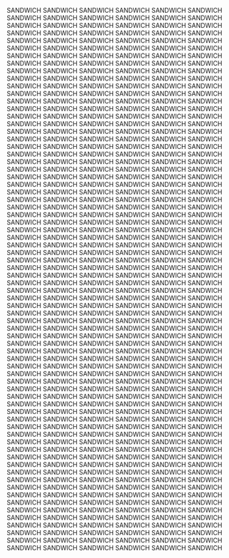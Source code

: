 SANDWICH SANDWICH SANDWICH SANDWICH SANDWICH SANDWICH SANDWICH SANDWICH SANDWICH SANDWICH SANDWICH SANDWICH SANDWICH SANDWICH SANDWICH SANDWICH SANDWICH SANDWICH SANDWICH SANDWICH SANDWICH SANDWICH SANDWICH SANDWICH SANDWICH SANDWICH SANDWICH SANDWICH SANDWICH SANDWICH SANDWICH SANDWICH SANDWICH SANDWICH SANDWICH SANDWICH SANDWICH SANDWICH SANDWICH SANDWICH SANDWICH SANDWICH SANDWICH SANDWICH SANDWICH SANDWICH SANDWICH SANDWICH SANDWICH SANDWICH SANDWICH SANDWICH SANDWICH SANDWICH SANDWICH SANDWICH SANDWICH SANDWICH SANDWICH SANDWICH SANDWICH SANDWICH SANDWICH SANDWICH SANDWICH SANDWICH SANDWICH SANDWICH SANDWICH SANDWICH SANDWICH SANDWICH SANDWICH SANDWICH SANDWICH SANDWICH SANDWICH SANDWICH SANDWICH SANDWICH SANDWICH SANDWICH SANDWICH SANDWICH SANDWICH SANDWICH SANDWICH SANDWICH SANDWICH SANDWICH SANDWICH SANDWICH SANDWICH SANDWICH SANDWICH SANDWICH SANDWICH SANDWICH SANDWICH SANDWICH SANDWICH SANDWICH SANDWICH SANDWICH SANDWICH SANDWICH SANDWICH SANDWICH SANDWICH SANDWICH SANDWICH SANDWICH SANDWICH SANDWICH SANDWICH SANDWICH SANDWICH SANDWICH SANDWICH SANDWICH SANDWICH SANDWICH SANDWICH SANDWICH SANDWICH SANDWICH SANDWICH SANDWICH SANDWICH SANDWICH SANDWICH SANDWICH SANDWICH SANDWICH SANDWICH SANDWICH SANDWICH SANDWICH SANDWICH SANDWICH SANDWICH SANDWICH SANDWICH SANDWICH SANDWICH SANDWICH SANDWICH SANDWICH SANDWICH SANDWICH SANDWICH SANDWICH SANDWICH SANDWICH SANDWICH SANDWICH SANDWICH SANDWICH SANDWICH SANDWICH SANDWICH SANDWICH SANDWICH SANDWICH SANDWICH SANDWICH SANDWICH SANDWICH SANDWICH SANDWICH SANDWICH SANDWICH SANDWICH SANDWICH SANDWICH SANDWICH SANDWICH SANDWICH SANDWICH SANDWICH SANDWICH SANDWICH SANDWICH SANDWICH SANDWICH SANDWICH SANDWICH SANDWICH SANDWICH SANDWICH SANDWICH SANDWICH SANDWICH SANDWICH SANDWICH SANDWICH SANDWICH SANDWICH SANDWICH SANDWICH SANDWICH SANDWICH SANDWICH SANDWICH SANDWICH SANDWICH SANDWICH SANDWICH SANDWICH SANDWICH SANDWICH SANDWICH SANDWICH SANDWICH SANDWICH SANDWICH SANDWICH SANDWICH SANDWICH SANDWICH SANDWICH SANDWICH SANDWICH SANDWICH SANDWICH SANDWICH SANDWICH SANDWICH SANDWICH SANDWICH SANDWICH SANDWICH SANDWICH SANDWICH SANDWICH SANDWICH SANDWICH SANDWICH SANDWICH SANDWICH SANDWICH SANDWICH SANDWICH SANDWICH SANDWICH SANDWICH SANDWICH SANDWICH SANDWICH SANDWICH SANDWICH SANDWICH SANDWICH SANDWICH SANDWICH SANDWICH SANDWICH SANDWICH SANDWICH SANDWICH SANDWICH SANDWICH SANDWICH SANDWICH SANDWICH SANDWICH SANDWICH SANDWICH SANDWICH SANDWICH SANDWICH SANDWICH SANDWICH SANDWICH SANDWICH SANDWICH SANDWICH SANDWICH SANDWICH SANDWICH SANDWICH SANDWICH SANDWICH SANDWICH SANDWICH SANDWICH SANDWICH SANDWICH SANDWICH SANDWICH SANDWICH SANDWICH SANDWICH SANDWICH SANDWICH SANDWICH SANDWICH SANDWICH SANDWICH SANDWICH SANDWICH SANDWICH SANDWICH SANDWICH SANDWICH SANDWICH SANDWICH SANDWICH SANDWICH SANDWICH SANDWICH SANDWICH SANDWICH SANDWICH SANDWICH SANDWICH SANDWICH SANDWICH SANDWICH SANDWICH SANDWICH SANDWICH SANDWICH SANDWICH SANDWICH SANDWICH SANDWICH SANDWICH SANDWICH SANDWICH SANDWICH SANDWICH SANDWICH SANDWICH SANDWICH SANDWICH SANDWICH SANDWICH SANDWICH SANDWICH SANDWICH SANDWICH SANDWICH SANDWICH SANDWICH SANDWICH SANDWICH SANDWICH SANDWICH SANDWICH SANDWICH SANDWICH SANDWICH SANDWICH SANDWICH SANDWICH SANDWICH SANDWICH SANDWICH SANDWICH SANDWICH SANDWICH SANDWICH SANDWICH SANDWICH SANDWICH SANDWICH SANDWICH SANDWICH SANDWICH SANDWICH SANDWICH SANDWICH SANDWICH SANDWICH SANDWICH SANDWICH SANDWICH SANDWICH SANDWICH SANDWICH SANDWICH SANDWICH SANDWICH SANDWICH SANDWICH SANDWICH SANDWICH SANDWICH SANDWICH SANDWICH SANDWICH SANDWICH SANDWICH SANDWICH SANDWICH SANDWICH SANDWICH SANDWICH SANDWICH SANDWICH SANDWICH SANDWICH SANDWICH SANDWICH SANDWICH SANDWICH SANDWICH SANDWICH SANDWICH SANDWICH SANDWICH SANDWICH SANDWICH SANDWICH SANDWICH SANDWICH SANDWICH SANDWICH SANDWICH SANDWICH SANDWICH SANDWICH SANDWICH SANDWICH SANDWICH SANDWICH SANDWICH SANDWICH SANDWICH SANDWICH SANDWICH 